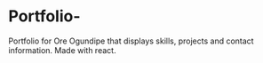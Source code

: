 # Portfolio-
Portfolio for Ore Ogundipe that displays skills, projects and contact information. Made with react. 
